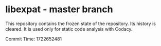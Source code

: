 # libexpat - master branch

This repository contains the frozen state of the repository.
Its history is cleared. It is used only for static code
analysis with Codacy.

Commit Time: 1722652481
